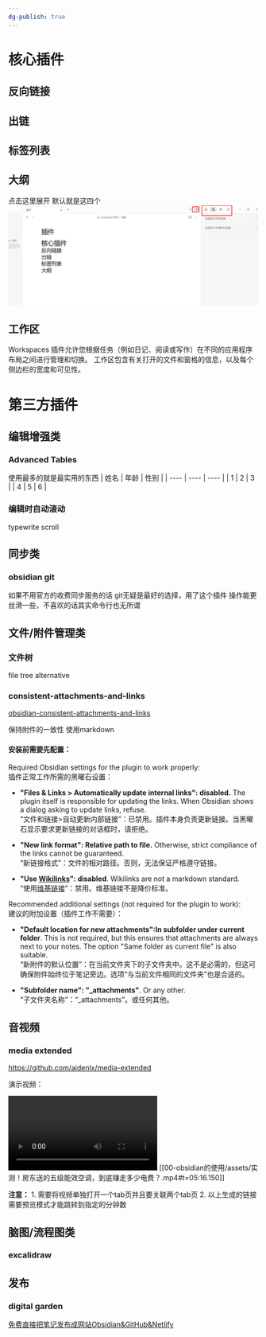 ```yaml
---
dg-publish: true
---
```

# 核心插件
## 反向链接
## 出链
## 标签列表
## 大纲
点击这里展开  默认就是这四个
![](assets/Pasted%20image%2020221228165318.png)
## 工作区
Workspaces 插件允许您根据任务（例如日记、阅读或写作）在不同的应用程序布局之间进行管理和切换。
工作区包含有关打开的文件和窗格的信息，以及每个侧边栏的宽度和可见性。

# 第三方插件

## 编辑增强类
### Advanced Tables
使用最多的就是最实用的东西
| 姓名 | 年龄 | 性别 |
| ---- | ---- | ---- |
| 1    | 2    | 3    |
| 4    | 5    | 6    |

### 编辑时自动滚动
typewrite scroll

## 同步类
### obsidian git
如果不用官方的收费同步服务的话  git无疑是最好的选择，用了这个插件  操作能更丝滑一些，不喜欢的话其实命令行也无所谓

## 文件/附件管理类

### 文件树
file tree alternative

### consistent-attachments-and-links

[obsidian-consistent-attachments-and-links](https://github.com/dy-sh/obsidian-consistent-attachments-and-links)

保持附件的一致性  使用markdown
#### 安装前需要先配置：
Required Obsidian settings for the plugin to work properly:  
插件正常工作所需的黑曜石设置：

- **"Files & Links > Automatically update internal links": disabled.** The plugin itself is responsible for updating the links. When Obsidian shows a dialog asking to update links, refuse.  
    “文件和链接>自动更新内部链接”：已禁用。插件本身负责更新链接。当黑曜石显示要求更新链接的对话框时，请拒绝。
    
- **"New link format": Relative path to file.** Otherwise, strict compliance of the links cannot be guaranteed.  
    “新链接格式”：文件的相对路径。否则，无法保证严格遵守链接。
    
- **"Use [Wikilinks](Wikilinks)": disabled**. Wikilinks are not a markdown standard.  
    “使用[维基链接](维基链接)”：禁用。维基链接不是降价标准。
    

Recommended additional settings (not required for the plugin to work):  
建议的附加设置（插件工作不需要）：

- **"Default location for new attachments":In subfolder under current folder**. This is not required, but this ensures that attachments are always next to your notes. The option "Same folder as current file" is also suitable.  
    “新附件的默认位置”：在当前文件夹下的子文件夹中。这不是必需的，但这可确保附件始终位于笔记旁边。选项“与当前文件相同的文件夹”也是合适的。
    
- **"Subfolder name": "_attachments"**. Or any other.  
    “子文件夹名称”：“_attachments”。或任何其他。


## 音视频

### media extended

https://github.com/aidenlx/media-extended

演示视频：

![](assets/实测！房东送的五级能效空调，到底赚走多少电费？.mp4)
[[00-obsidian的使用/assets/实测！房东送的五级能效空调，到底赚走多少电费？.mp4#t=05:16.150]]

**注意：**
	1. 需要将视频单独打开一个tab页并且要关联两个tab页
	2. 以上生成的链接  需要预览模式才能跳转到指定的分钟数


## 脑图/流程图类

### excalidraw

## 发布

### digital garden

[免费直接把笔记发布成网站Obsidian&GitHub&Netlify](99-剪藏/免费直接把笔记发布成网站Obsidian&GitHub&Netlify.md)

